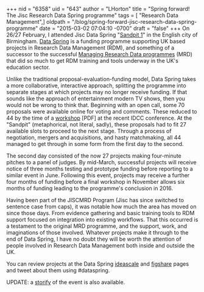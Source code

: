 +++
nid = "6358"
uid = "643"
author = "LHorton"
title = "Spring forward! The Jisc Research Data Spring programme"
tags = [ "Research Data Management",]
oldpath = "/blog/spring-forward-jisc-research-data-spring-programme"
date = "2015-03-02 07:04:10 -0700"
draft = "false"
+++
On 26/27 February, I attended Jisc Data Spring "[Sandpit
1](https://drive.google.com/file/d/0B9pnqy-EhKsBbW1tMFhGQlZLTWM/view)"
in the English city of Birmingham. [Data
Spring](http://www.jisc.ac.uk/rd/projects/research-data-spring) is a
funding programme supporting UK based projects in Research Data
Management (RDM), and something of a successor to the successful
[Managing Research Data
programmes](http://webarchive.nationalarchives.gov.uk/20140702233839/http:/www.jisc.ac.uk/whatwedo/programmes/mrd.aspx) (MRD)
that did so much to get RDM training and tools underway in the UK's
education sector.

Unlike the traditional proposal-evaluation-funding model, Data Spring
takes a more collaborative, interactive approach, splitting the
programme into separate stages at which projects may no longer receive
funding. If that sounds like the approach of entertainment modern TV
shows, then you would not be wrong to think that. Beginning with an open
call, some 70 proposals were available online for voting and comments.
These reduced to 44 by the time of a
[workshop](http://www.dcc.ac.uk/files/blog/IDCC%20Research%20Data%20Spring%20programme%20Jisc.pdf)
\[PDF\] at the recent IDCC conference. At the "Sandpit" (metaphorical,
not literal, sadly), these proposals had to fit 27 available slots to
proceed to the next stage. Through a process of negotiation, mergers and
acquisitions, and hasty matchmaking, all 44 managed to get through in
some form from the first day to the second.

The second day consisted of the now 27 projects making four-minute
pitches to a panel of judges. By mid-March, successful projects will
receive notice of three months testing and prototype funding before
reporting to a similar event in June. Following this event, projects may
receive a further four months of funding before a final workshop in
November allows six months of funding leading to the programme's
conclusion in 2016.

Having been part of the JISCMRD Program (Jisc has since switched to
sentence case from caps), it was notable how much the area has moved on
since those days. From evidence gathering and basic training tools to
RDM support focused on integration into existing workflows. That this
occurred is a testament to the original MRD programme, and the support,
work, and imaginations of those involved. Whatever projects make it
through to the end of Data Spring, I have no doubt they will be worth
the attention of people involved in Research Data Management both inside
and outside the UK.

You can review projects at the Data Spring
[ideascale](http://researchatrisk.ideascale.com/) and
[figshare](http://figshare.com/articles/search?q=tag%3A+Research%20Data%20Spring&quick=1)
pages and tweet about them using \#dataspring.

UPDATE: a
[storify](https://storify.com/martin_hamilton/dataspring-sandpit1) of
the event is also available.
